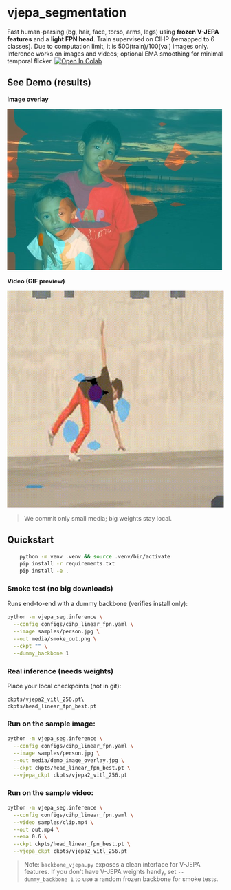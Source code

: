 # vjepa_segmentation

Fast human-parsing (bg, hair, face, torso, arms, legs) using **frozen V-JEPA features** and a **light FPN head**.
Train supervised on CIHP (remapped to 6 classes).
Due to computation limit, it is 500(train)/100(val) images only.
Inference works on images and videos; optional EMA smoothing for minimal temporal flicker.
[![Open In Colab](https://colab.research.google.com/assets/colab-badge.svg)](https://colab.research.google.com/github/PouyaRepos/vjepa_segmentation/blob/feature/vjepa2-hub/colab_vjepa_seg_demo.ipynb?t=20250828)

## See Demo (results)
**Image overlay**

![Demo overlay](media/demo_image_overlay.jpg)

**Video (GIF preview)**

![Demo video](media/demo_video.gif)

> We commit only small media; big weights stay local.

## Quickstart

```bash
    python -m venv .venv && source .venv/bin/activate
    pip install -r requirements.txt
    pip install -e .
```

### Smoke test (no big downloads)
Runs end-to-end with a dummy backbone (verifies install only):

```bash
python -m vjepa_seg.inference \
  --config configs/cihp_linear_fpn.yaml \
  --image samples/person.jpg \
  --out media/smoke_out.png \
  --ckpt "" \
  --dummy_backbone 1
```

### Real inference (needs weights)
Place your local checkpoints (not in git):

    ckpts/vjepa2_vitl_256.pt\
    ckpts/head_linear_fpn_best.pt



### Run on the sample image:

```bash
python -m vjepa_seg.inference \
  --config configs/cihp_linear_fpn.yaml \
  --image samples/person.jpg \
  --out media/demo_image_overlay.jpg \
  --ckpt ckpts/head_linear_fpn_best.pt \
  --vjepa_ckpt ckpts/vjepa2_vitl_256.pt
```

### Run on the sample video:

```bash
python -m vjepa_seg.inference \
  --config configs/cihp_linear_fpn.yaml \
  --video samples/clip.mp4 \
  --out out.mp4 \
  --ema 0.6 \
  --ckpt ckpts/head_linear_fpn_best.pt \
  --vjepa_ckpt ckpts/vjepa2_vitl_256.pt
```
> Note: `backbone_vjepa.py` exposes a clean interface for V-JEPA features. If you don't have V-JEPA weights handy, set `--dummy_backbone 1` to use a random frozen backbone for smoke tests.


